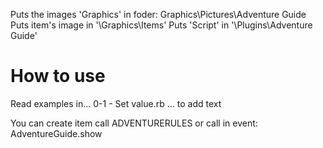 Puts the images 'Graphics' in foder: Graphics\Pictures\Adventure Guide
Puts item's image in '\Graphics\Items'
Puts 'Script' in '\Plugins\Adventure Guide'

# How to use 
Read examples in...
	0-1 - Set value.rb
... to add text

You can create item call ADVENTURERULES or call in event: AdventureGuide.show

